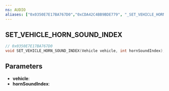 ```yaml
---
ns: AUDIO
aliases: ["0x0350E7E17BA767D0","0xCDA42C4BB9BDE779", "_SET_VEHICLE_HORN_VARIATION"]
---
```

## SET_VEHICLE_HORN_SOUND_INDEX

```c
// 0x0350E7E17BA767D0
void SET_VEHICLE_HORN_SOUND_INDEX(Vehicle vehicle, int hornSoundIndex);
```

## Parameters
* **vehicle**:
* **hornSoundIndex**:
